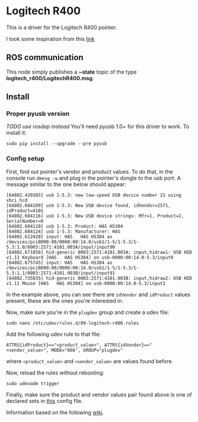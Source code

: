 # Logitech R400

This is a driver for the Logitech R400 pointer.

I took some inspiration from this [link](http://www.orangecoat.com/how-to/read-and-decode-data-from-your-mouse-using-this-pyusb-hack)

## ROS communication

This node simply publishes a **~state** topic of the type **logitech_r400/LogitechR400.msg**.

## Install

### Proper pyusb version
*TODO use rosdep instead*
You'll need pyusb 1.0+ for this driver to work. To install it:

```
sudo pip install --upgrade --pre pyusb
```

### Config setup
First, find out pointer's vendor and product values. To do that, in the console run `dmesg -w` and plug in the pointer's dongle to the usb port. A message similar to the one below should appear:

```
[64802.439385] usb 1-5.3: new low-speed USB device number 21 using xhci_hcd
[64802.604109] usb 1-5.3: New USB device found, idVendor=2571, idProduct=4101
[64802.604116] usb 1-5.3: New USB device strings: Mfr=1, Product=2, SerialNumber=0
[64802.604120] usb 1-5.3: Product: HAS HS304
[64802.604124] usb 1-5.3: Manufacturer: HAS  
[64802.612420] input: HAS   HAS HS304 as /devices/pci0000:00/0000:00:14.0/usb1/1-5/1-5.3/1-5.3:1.0/0003:2571:4101.003A/input/input90
[64802.671856] hid-generic 0003:2571:4101.003A: input,hidraw1: USB HID v1.11 Keyboard [HAS   HAS HS304] on usb-0000:00:14.0-5.3/input0
[64802.675745] input: HAS   HAS HS304 as /devices/pci0000:00/0000:00:14.0/usb1/1-5/1-5.3/1-5.3:1.1/0003:2571:4101.003B/input/input91
[64802.735835] hid-generic 0003:2571:4101.003B: input,hidraw2: USB HID v1.11 Mouse [HAS   HAS HS304] on usb-0000:00:14.0-5.3/input1
```

In the example above, you can see there are `idVendor` and `idProduct` values present, these are the ones you're interested in.

Now, make sure you're in the `plugdev` group and create a udev file:

```
sudo nano /etc/udev/rules.d/89-logitech-r400.rules
```

Add the following udev rule to that file:

```
ATTRS{idProduct}=="<product_value>", ATTRS{idVendor}=="<vendor_value>", MODE="666", GROUP="plugdev"
```
where `<product_value>` and `<vendor_value>` are values found before.

Now, reload the rules without rebooting:
```
sudo udevadm trigger
```

Finally, make sure the product and vendor values pair found above is one of declared sets in [this](./config/config.yaml) config file.

Information based on the following [wiki](http://www.tincantools.com/wiki/Accessing_Devices_without_Sudo).